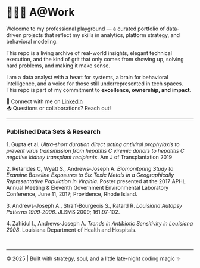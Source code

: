 # 👩🏽‍💻 A@Work

Welcome to my professional playground — a curated portfolio of data-driven projects that reflect my skills in analytics, platform strategy, and behavioral modeling.

This repo is a living archive of real-world insights, elegant technical execution, and the kind of grit that only comes from showing up, solving hard problems, and making it make sense.

I am a data analyst with a heart for systems, a brain for behavioral intelligence, and a voice for those still underrepresented in tech spaces. This repo is part of my commitment to **excellence, ownership, and impact.**

🔗 Connect with me on [LinkedIn](https://www.linkedin.com/in/aajoseph)  
📥 Questions or collaborations? Reach out!

</p>

---

### Published Data Sets & Research

1\. Gupta et al. *Ultra‐short duration direct acting antiviral prophylaxis to prevent virus transmission from hepatitis C viremic donors to hepatitis C negative kidney transplant recipients*. Am J of Transplantation 2019  

2\. Retarides C, Wyatt S., Andrews‐Joseph A. *Biomonitoring Study to Examine Baseline Exposures to Six Toxic Metals in a Geographically Representative Population in Virginia*. Poster presented at the 2017 APHL Annual Meeting & Eleventh Government Environmental Laboratory Conference, June 11, 2017; Providence, Rhode Island. 

3\. Andrews‐Joseph A., Straif‐Bourgeois S., Ratard R. *Louisiana Autopsy Patterns 1999‐2006*. JLSMS 2009; 161:97‐102. 

4\. Zahidul I., Andrews‐Joseph A. *Trends in Antibiotic Sensitivity in Louisiana 2008*. Louisiana Department of Health and Hospitals.

</br>

---

</p>

© 2025 | Built with strategy, soul, and a little late-night coding magic ✨
